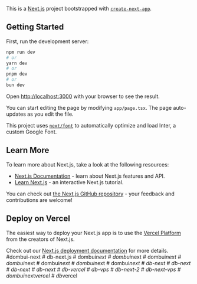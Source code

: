 This is a [Next.js](https://nextjs.org/) project bootstrapped with [`create-next-app`](https://github.com/vercel/next.js/tree/canary/packages/create-next-app).

## Getting Started

First, run the development server:

```bash
npm run dev
# or
yarn dev
# or
pnpm dev
# or
bun dev
```

Open [http://localhost:3000](http://localhost:3000) with your browser to see the result.

You can start editing the page by modifying `app/page.tsx`. The page auto-updates as you edit the file.

This project uses [`next/font`](https://nextjs.org/docs/basic-features/font-optimization) to automatically optimize and load Inter, a custom Google Font.

## Learn More

To learn more about Next.js, take a look at the following resources:

- [Next.js Documentation](https://nextjs.org/docs) - learn about Next.js features and API.
- [Learn Next.js](https://nextjs.org/learn) - an interactive Next.js tutorial.

You can check out [the Next.js GitHub repository](https://github.com/vercel/next.js/) - your feedback and contributions are welcome!

## Deploy on Vercel

The easiest way to deploy your Next.js app is to use the [Vercel Platform](https://vercel.com/new?utm_medium=default-template&filter=next.js&utm_source=create-next-app&utm_campaign=create-next-app-readme) from the creators of Next.js.

Check out our [Next.js deployment documentation](https://nextjs.org/docs/deployment) for more details.
# d o m b u i - n e x t  
 #   d b - n e x t . j s  
 #   d o m b u i _ n e x t  
 #   d o m b u i _ n e x t  
 #   d o m b u i _ n e x t  
 #   d o m b u i _ n e x t  
 #   d o m b u i _ n e x t  
 #   d o m b u i _ n e x t  
 #   d o m b u i _ n e x t  
 #   d b - n e x t  
 #   d b - n e x t  
 #   d b - n e x t  
 #   d b - n e x t  
 #   d b - v e r c e l  
 #   d b - v p s  
 #   d b - n e x t - 2  
 #   d b - n e x t - v p s  
 #   d o m b u i _ n e x t _ v e r c e l  
 #   d b _ v e r c e l  
 
